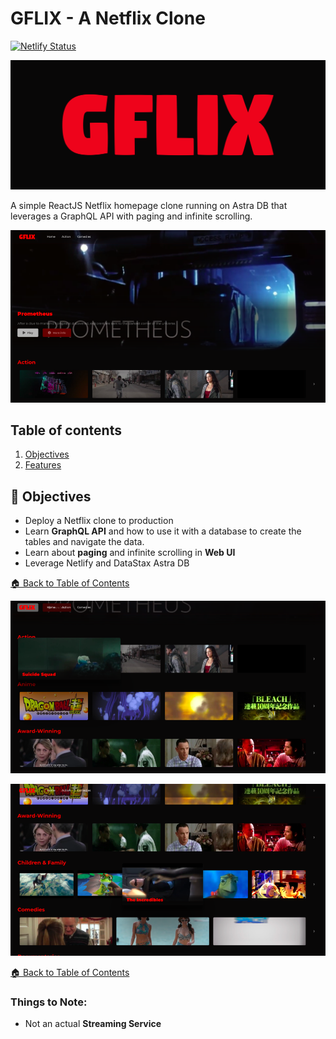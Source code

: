 <!--- STARTEXCLUDE --->
# GFLIX - A Netflix Clone 

[![Netlify Status](https://api.netlify.com/api/v1/badges/86c996a4-ad61-400e-a2e0-9177026e20cc/deploy-status)](https://app.netlify.com/sites/g-flix/deploys)

![image](https://github.com/gsbakshi/gflix/blob/main/src/assets/logo/cover.png)

A simple ReactJS Netflix homepage clone running on Astra DB that leverages a GraphQL API with paging and infinite scrolling.
<!--- ENDEXCLUDE --->

![image](https://github.com/gsbakshi/gflix/blob/main/images/Screenshot%202021-07-21%20at%2010.00.png)


## Table of contents

1. [Objectives](#objectives)
2. [Features](#💎-features)

## :dart: Objectives
* Deploy a Netflix clone to production
* Learn **GraphQL API** and how to use it with a database to create the tables and navigate the data.
* Learn about **paging** and infinite scrolling in **Web UI**
* Leverage Netlify and DataStax Astra DB


[🏠 Back to Table of Contents](#table-of-contents)

![image](https://github.com/gsbakshi/gflix/blob/main/images/Screenshot%202021-07-21%20at%2010.00-1.png)


![image](https://github.com/gsbakshi/gflix/blob/main/images/Screenshot%202021-07-21%20at%2010.01.png)


[🏠 Back to Table of Contents](#table-of-contents)


### Things to Note:
 - Not an actual **Streaming Service**
<!--- ENDEXCLUDE --->
